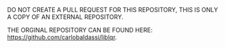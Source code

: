 DO NOT CREATE A PULL REQUEST FOR THIS REPOSITORY, THIS IS ONLY A COPY OF AN EXTERNAL REPOSITORY.

THE ORGINAL REPOSITORY CAN BE FOUND HERE: https://github.com/carlobaldassi/liblqr.